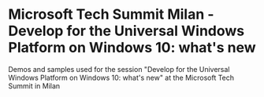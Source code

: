 # Microsoft Tech Summit Milan - Develop for the Universal Windows Platform on Windows 10: what's new
Demos and samples used for the session "Develop for the Universal Windows Platform on Windows 10: what's new" at the Microsoft Tech Summit in Milan
